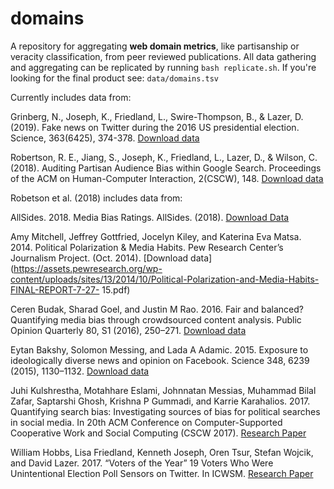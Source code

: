 # domains

A repository for aggregating __web domain metrics__, like partisanship or veracity classification, from peer reviewed publications. All data gathering and aggregating can be replicated by running `bash replicate.sh`. If you're looking for the final product see: `data/domains.tsv`

Currently includes data from:

Grinberg, N., Joseph, K., Friedland, L., Swire-Thompson, B., & Lazer, D. (2019). Fake news on Twitter during the 2016 US presidential election. Science, 363(6425), 374-378.  [Download data](https://github.com/LazerLab/twitter-fake-news-replication/tree/master/domains/domain_coding/data)  

Robertson, R. E., Jiang, S., Joseph, K., Friedland, L., Lazer, D., & Wilson, C. (2018). Auditing Partisan Audience Bias within Google Search. Proceedings of the ACM on Human-Computer Interaction, 2(CSCW), 148.  [Download data](http://personalization.ccs.neu.edu/static/archive/bias_scores.tar.gz)  

  Robetson et al. (2018) includes data from:
  
   AllSides. 2018. Media Bias Ratings. AllSides. (2018). [Download Data](https://www.allsides.com/media-bias/media-bias-ratings)

   Amy Mitchell, Jeffrey Gottfried, Jocelyn Kiley, and Katerina Eva Matsa. 2014. Political Polarization & Media Habits. Pew Research Center’s Journalism Project.      (Oct.    2014). [Download data](https://assets.pewresearch.org/wp-content/uploads/sites/13/2014/10/Political-Polarization-and-Media-Habits-FINAL-REPORT-7-27-        15.pdf)

   Ceren Budak, Sharad Goel, and Justin M Rao. 2016. Fair and balanced? Quantifying media bias through crowdsourced content analysis. Public Opinion Quarterly 80,      S1 (2016), 250–271. [Download data](https://deepblue.lib.umich.edu/data/concern/data_sets/8w32r569d?locale=en)

   Eytan Bakshy, Solomon Messing, and Lada A Adamic. 2015. Exposure to ideologically diverse news and opinion on Facebook. Science 348, 6239 (2015), 1130–1132.        [Download data](https://science.sciencemag.org/content/sci/suppl/2015/05/06/science.aaa1160.DC1/Bakshy-SM.revision.1.pdf)

   Juhi Kulshrestha, Motahhare Eslami, Johnnatan Messias, Muhammad Bilal Zafar, Saptarshi Ghosh, Krishna P Gummadi, and Karrie Karahalios. 2017. Quantifying search    bias: Investigating sources of bias for political searches in social media. In 20th ACM Conference on Computer-Supported Cooperative Work and Social Computing      (CSCW 2017). [Research Paper](http://social.cs.uiuc.edu/papers/pdfs/search-bias-cscw-2017-cameraReady.pdf)

   William Hobbs, Lisa Friedland, Kenneth Joseph, Oren Tsur, Stefan Wojcik, and David Lazer. 2017. “Voters of the Year” 19 Voters Who Were Unintentional Election      Poll Sensors on Twitter. In ICWSM. [Research Paper](https://hobbs.human.cornell.edu/SensorsICWSM17.pdf)

